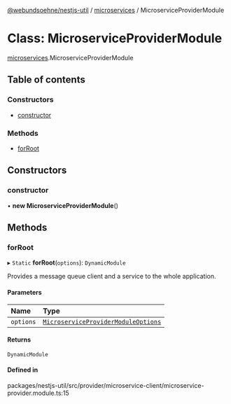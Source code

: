[@webundsoehne/nestjs-util](../README.md) / [microservices](../modules/microservices.md) / MicroserviceProviderModule

# Class: MicroserviceProviderModule

[microservices](../modules/microservices.md).MicroserviceProviderModule

## Table of contents

### Constructors

- [constructor](microservices.MicroserviceProviderModule.md#constructor)

### Methods

- [forRoot](microservices.MicroserviceProviderModule.md#forroot)

## Constructors

### constructor

• **new MicroserviceProviderModule**()

## Methods

### forRoot

▸ `Static` **forRoot**(`options`): `DynamicModule`

Provides a message queue client and a service to the whole application.

#### Parameters

| Name | Type |
| :------ | :------ |
| `options` | [`MicroserviceProviderModuleOptions`](../interfaces/microservices.MicroserviceProviderModuleOptions.md) |

#### Returns

`DynamicModule`

#### Defined in

packages/nestjs-util/src/provider/microservice-client/microservice-provider.module.ts:15

